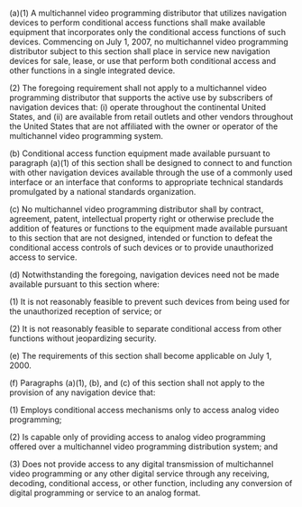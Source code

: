 (a)(1) A multichannel video programming distributor that utilizes navigation devices to perform conditional access functions shall make available equipment that incorporates only the conditional access functions of such devices. Commencing on July 1, 2007, no multichannel video programming distributor subject to this section shall place in service new navigation devices for sale, lease, or use that perform both conditional access and other functions in a single integrated device.

(2) The foregoing requirement shall not apply to a multichannel video programming distributor that supports the active use by subscribers of navigation devices that: (i) operate throughout the continental United States, and (ii) are available from retail outlets and other vendors throughout the United States that are not affiliated with the owner or operator of the multichannel video programming system.

(b) Conditional access function equipment made available pursuant to paragraph (a)(1) of this section shall be designed to connect to and function with other navigation devices available through the use of a commonly used interface or an interface that conforms to appropriate technical standards promulgated by a national standards organization.

(c) No multichannel video programming distributor shall by contract, agreement, patent, intellectual property right or otherwise preclude the addition of features or functions to the equipment made available pursuant to this section that are not designed, intended or function to defeat the conditional access controls of such devices or to provide unauthorized access to service.

(d) Notwithstanding the foregoing, navigation devices need not be made available pursuant to this section where:

(1) It is not reasonably feasible to prevent such devices from being used for the unauthorized reception of service; or

(2) It is not reasonably feasible to separate conditional access from other functions without jeopardizing security.

(e) The requirements of this section shall become applicable on July 1, 2000.

(f) Paragraphs (a)(1), (b), and (c) of this section shall not apply to the provision of any navigation device that:

(1) Employs conditional access mechanisms only to access analog video programming;

(2) Is capable only of providing access to analog video programming offered over a multichannel video programming distribution system; and

(3) Does not provide access to any digital transmission of multichannel video programming or any other digital service through any receiving, decoding, conditional access, or other function, including any conversion of digital programming or service to an analog format.

